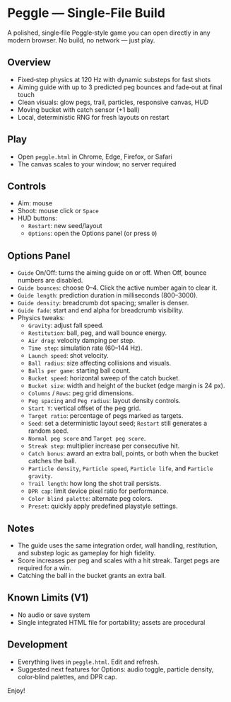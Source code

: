 # Peggle — Single‑File Build

A polished, single‑file Peggle‑style game you can open directly in any modern browser. No build, no network — just play.

## Overview
- Fixed‑step physics at 120 Hz with dynamic substeps for fast shots
- Aiming guide with up to 3 predicted peg bounces and fade‑out at final touch
- Clean visuals: glow pegs, trail, particles, responsive canvas, HUD
- Moving bucket with catch sensor (+1 ball)
- Local, deterministic RNG for fresh layouts on restart

## Play
- Open `peggle.html` in Chrome, Edge, Firefox, or Safari
- The canvas scales to your window; no server required

## Controls
- Aim: mouse
- Shoot: mouse click or `Space`
- HUD buttons:
  - `Restart`: new seed/layout
  - `Options`: open the Options panel (or press `O`)

## Options Panel
- `Guide` On/Off: turns the aiming guide on or off. When Off, bounce numbers are disabled.
- `Guide bounces`: choose 0–4. Click the active number again to clear it.
- `Guide length`: prediction duration in milliseconds (800–3000).
- `Guide density`: breadcrumb dot spacing; smaller is denser.
- `Guide fade`: start and end alpha for breadcrumb visibility.
- Physics tweaks:
  - `Gravity`: adjust fall speed.
  - `Restitution`: ball, peg, and wall bounce energy.
  - `Air drag`: velocity damping per step.
  - `Time step`: simulation rate (60–144 Hz).
  - `Launch speed`: shot velocity.
  - `Ball radius`: size affecting collisions and visuals.
  - `Balls per game`: starting ball count.
  - `Bucket speed`: horizontal sweep of the catch bucket.
  - `Bucket size`: width and height of the bucket (edge margin is 24 px).
  - `Columns` / `Rows`: peg grid dimensions.
  - `Peg spacing` and `Peg radius`: layout density controls.
  - `Start Y`: vertical offset of the peg grid.
  - `Target ratio`: percentage of pegs marked as targets.
  - `Seed`: set a deterministic layout seed; `Restart` still generates a random seed.
  - `Normal peg score` and `Target peg score`.
  - `Streak step`: multiplier increase per consecutive hit.
  - `Catch bonus`: award an extra ball, points, or both when the bucket catches the ball.
  - `Particle density`, `Particle speed`, `Particle life`, and `Particle gravity`.
  - `Trail length`: how long the shot trail persists.
  - `DPR cap`: limit device pixel ratio for performance.
  - `Color blind palette`: alternate peg colors.
  - `Preset`: quickly apply predefined playstyle settings.

## Notes
- The guide uses the same integration order, wall handling, restitution, and substep logic as gameplay for high fidelity.
- Score increases per peg and scales with a hit streak. Target pegs are required for a win.
- Catching the ball in the bucket grants an extra ball.

## Known Limits (V1)
- No audio or save system
- Single integrated HTML file for portability; assets are procedural

## Development
- Everything lives in `peggle.html`. Edit and refresh.
- Suggested next features for Options: audio toggle, particle density, color‑blind palettes, and DPR cap.

Enjoy!
